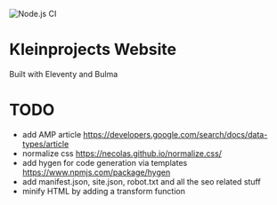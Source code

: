 ![Node.js CI](https://github.com/marcoklein/kleinprojects-website/workflows/Node.js%20CI/badge.svg)

# Kleinprojects Website
Built with Eleventy and Bulma

# TODO
* add AMP article https://developers.google.com/search/docs/data-types/article
* normalize css https://necolas.github.io/normalize.css/
* add hygen for code generation via templates https://www.npmjs.com/package/hygen
* add manifest.json, site.json, robot.txt and all the seo related stuff
* minify HTML by adding a transform function
